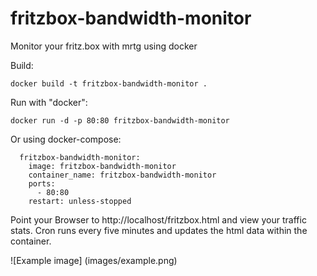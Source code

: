 # fritzbox-bandwidth-monitor
Monitor your fritz.box with mrtg using docker

Build:
````
docker build -t fritzbox-bandwidth-monitor .
````

Run with "docker":
```
docker run -d -p 80:80 fritzbox-bandwidth-monitor 
````

Or using docker-compose:
```
  fritzbox-bandwidth-monitor:
    image: fritzbox-bandwidth-monitor
    container_name: fritzbox-bandwidth-monitor
    ports:
      - 80:80
    restart: unless-stopped
```

Point your Browser to http://localhost/fritzbox.html and view your traffic stats. Cron runs every five minutes and updates the html data within the container.

![Example image]
(images/example.png)

